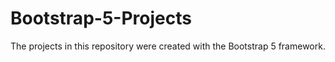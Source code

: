 # Bootstrap-5-Projects

The projects in this repository were created with the Bootstrap 5 framework.
